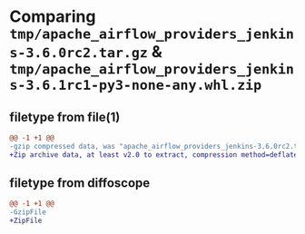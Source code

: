 # Comparing `tmp/apache_airflow_providers_jenkins-3.6.0rc2.tar.gz` & `tmp/apache_airflow_providers_jenkins-3.6.1rc1-py3-none-any.whl.zip`

## filetype from file(1)

```diff
@@ -1 +1 @@
-gzip compressed data, was "apache_airflow_providers_jenkins-3.6.0rc2.tar", last modified: Tue Apr 30 11:31:53 2024, max compression
+Zip archive data, at least v2.0 to extract, compression method=deflate
```

## filetype from diffoscope

```diff
@@ -1 +1 @@
-GzipFile
+ZipFile
```

